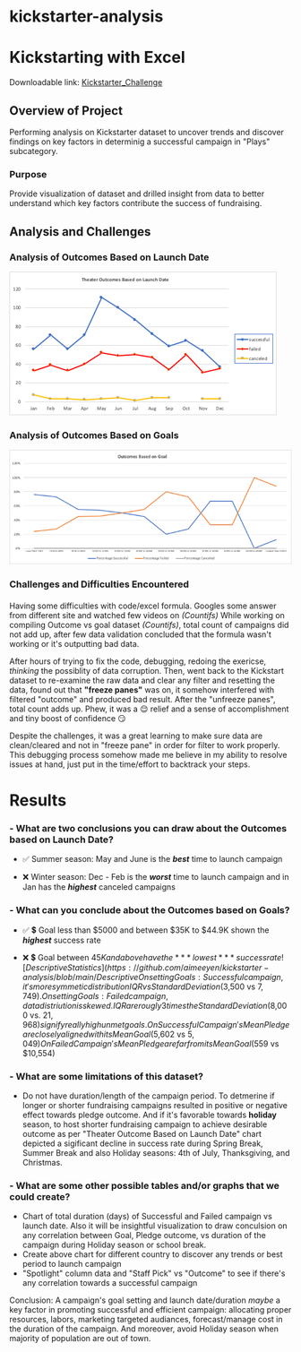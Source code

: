 # kickstarter-analysis


# Kickstarting with Excel
Downloadable link: [Kickstarter_Challenge](https://github.com/aimeeyen/kickstarter-analysis/blob/main/Kickstarter_Challenge.xlsx)

## Overview of Project
Performing analysis on Kickstarter dataset to uncover trends and discover findings on key factors in determinig a successful campaign in "Plays" subcategory. 

### Purpose

Provide visualization of dataset and drilled insight from data to better understand which key factors contribute the success of fundraising. 

## Analysis and Challenges

### Analysis of Outcomes Based on Launch Date

![Theater_Outcomes_vs_Launch](https://github.com/aimeeyen/kickstarter-analysis/blob/main/Resources/Theater_Outcomes_vs_Launch.png)

### Analysis of Outcomes Based on Goals

![Outcomes_vs_Goals](https://github.com/aimeeyen/kickstarter-analysis/blob/main/Resources/Outcomes_vs_Goals.png)

### Challenges and Difficulties Encountered
   
####   
Having some difficulties with code/excel formula. Googles some answer from different site and watched few videos on *(Countifs)* While working on compiling Outcome vs goal dataset *(Countifs)*, total count of campaigns did not add up, after few data validation concluded that the formula wasn't working or it's outputting bad data. 

After hours of trying to fix the code, debugging, redoing the exericse, *thinking* the possiblity of data corruption. Then, went back to the Kickstart dataset to re-examine the raw data and clear any filter and resetting the data, found out that **"freeze panes"** was on, it somehow interfered with filtered "outcome" and produced bad result. After the "unfreeze panes", total count adds up. Phew, it was a :relieved: relief and a sense of accomplishment and tiny boost of confidence :smirk: 

Despite the challenges, it was a great learning to make sure data are clean/cleared and not in "freeze pane" in order for filter to work properly. This debugging process somehow made me believe in my ability to resolve issues at hand, just put in the time/effort to backtrack your steps. 
   
# Results

### - What are two conclusions you can draw about the Outcomes based on Launch Date?


   - :white_check_mark: Summer season: May and June is the ***best*** time to launch campaign

   - :x: Winter season: Dec - Feb is the ***worst*** time to launch campaign and in Jan has the ***highest*** canceled campaigns


### - What can you conclude about the Outcomes based on Goals?

   
   - :white_check_mark: :heavy_dollar_sign: Goal less than $5000 and between $35K to $44.9K shown the ***highest*** success rate


   - :x: :heavy_dollar_sign: Goal between $45K and above have the ***lowest*** success rate
![Descriptive Statistics](https://github.com/aimeeyen/kickstarter-analysis/blob/main/Descriptive%20Statistics.png)
On setting Goals: Successful campaign, it's more symmetic distribution IQR vs Standard Deviation ($3,500 vs $7,749).
On setting Goals: Failed campaign, data distriution is skewed. IQR are rougly 3 times the Standard Deviation ($8,000 vs. $21,968) signify really high unmet goals.
On Successful Campaign's Mean Pledge are closely aligned with its Mean Goal ($5,602 vs $5,049)
On Failed Campaign's Mean Pledge are far from its Mean Goal ($559 vs $10,554)
### - What are some limitations of this dataset?
  
   - Do not have duration/length of the campaign period. To detmerine if longer or shorter fundraising campaigns resulted in positive or negative effect towards pledge outcome. And if it's favorable towards **holiday** season, to host shorter fundraising campaign to achieve desirable outcome as per "Theater Outcome Based on Launch Date" chart depicted a sigificant decline in success rate during Spring Break, Summer Break and also Holiday seasons: 4th of July, Thanksgiving, and Christmas. 

### - What are some other possible tables and/or graphs that we could create?
   - Chart of total duration (days) of Successful and Failed campaign vs launch date. Also it will be insightful visualization to draw conculsion on any correlation between Goal, Pledge outcome, vs duration of the campaign during Holiday season or school break. 
   - Create above chart for different country to discover any trends or best period to launch campaign
   - "Spotlight" column data and "Staff Pick" vs "Outcome" to see if there's any correlation towards a successful campaign

Conclusion: A campaign's goal setting and launch date/duration *maybe* a key factor in promoting successful and efficient campaign: allocating proper resources, labors, marketing targeted audiances, forecast/manage cost in the duration of the campaign. And moreover, avoid Holiday season when majority of population are out of town. 

